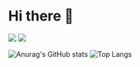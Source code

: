 # Hi there 👋

<a href="" target="_blank"><img src="https://img.shields.io/badge/Nation : KR-000000?style=flat-square&logoColor=FFFFFF"/></a>
<a href="https://velog.io/@chrios99/posts"><img src="https://img.shields.io/badge/Blog-20C997?style=flat-square&logo=velog&logoColor=FFFFFF"/></a>

![Anurag's GitHub stats](https://github-readme-stats.vercel.app/api?username=chrios77&show_icons=true&theme=flag-india)
![Top Langs](https://github-readme-stats.vercel.app/api/top-langs/?username=chrios77&layout=compact&theme=flag-india)

<!--
**chrios77/chrios77** is a ✨ _special_ ✨ repository because its `README.md` (this file) appears on your GitHub profile.

Here are some ideas to get you started:

- 🔭 I’m currently working on ...
- 🌱 I’m currently learning ...
- 👯 I’m looking to collaborate on ...
- 🤔 I’m looking for help with ...
- 💬 Ask me about ...
- 📫 How to reach me: ...
- 😄 Pronouns: ...
- ⚡ Fun fact: ...
-->
